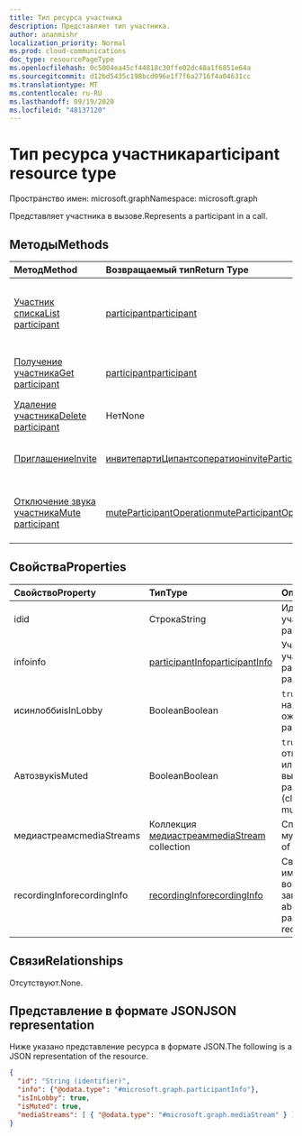 ```yaml
---
title: Тип ресурса участника
description: Представляет тип участника.
author: ananmishr
localization_priority: Normal
ms.prod: cloud-communications
doc_type: resourcePageType
ms.openlocfilehash: 0c5004ea45cf44818c30ffe02dc48a1f6851e64a
ms.sourcegitcommit: d12bd5435c198bcd096e1f7f6a2716f4a04631cc
ms.translationtype: MT
ms.contentlocale: ru-RU
ms.lasthandoff: 09/19/2020
ms.locfileid: "48137120"
---
```

# <a name="participant-resource-type"></a><span data-ttu-id="3c91c-103">Тип ресурса участника</span><span class="sxs-lookup"><span data-stu-id="3c91c-103">participant resource type</span></span>

<span data-ttu-id="3c91c-104">Пространство имен: microsoft.graph</span><span class="sxs-lookup"><span data-stu-id="3c91c-104">Namespace: microsoft.graph</span></span>

<span data-ttu-id="3c91c-105">Представляет участника в вызове.</span><span class="sxs-lookup"><span data-stu-id="3c91c-105">Represents a participant in a call.</span></span>

## <a name="methods"></a><span data-ttu-id="3c91c-106">Методы</span><span class="sxs-lookup"><span data-stu-id="3c91c-106">Methods</span></span>

| <span data-ttu-id="3c91c-107">Метод</span><span class="sxs-lookup"><span data-stu-id="3c91c-107">Method</span></span>                                                 | <span data-ttu-id="3c91c-108">Возвращаемый тип</span><span class="sxs-lookup"><span data-stu-id="3c91c-108">Return Type</span></span>                                                 | <span data-ttu-id="3c91c-109">Описание</span><span class="sxs-lookup"><span data-stu-id="3c91c-109">Description</span></span>                                    |
|:-------------------------------------------------------|:------------------------------------------------------------|:-----------------------------------------------|
| [<span data-ttu-id="3c91c-110">Участник списка</span><span class="sxs-lookup"><span data-stu-id="3c91c-110">List participant</span></span>](../api/participant-get.md)          | [<span data-ttu-id="3c91c-111">participant</span><span class="sxs-lookup"><span data-stu-id="3c91c-111">participant</span></span>](participant.md)                               | <span data-ttu-id="3c91c-112">Получение списка объектов **участников** в вызове.</span><span class="sxs-lookup"><span data-stu-id="3c91c-112">Retrieve a list of **participant** objects in the call.</span></span> |
| [<span data-ttu-id="3c91c-113">Получение участника</span><span class="sxs-lookup"><span data-stu-id="3c91c-113">Get participant</span></span>](../api/participant-get.md)           | [<span data-ttu-id="3c91c-114">participant</span><span class="sxs-lookup"><span data-stu-id="3c91c-114">participant</span></span>](participant.md)                               | <span data-ttu-id="3c91c-115">Чтение свойств объекта **участника** .</span><span class="sxs-lookup"><span data-stu-id="3c91c-115">Read properties of the **participant** object.</span></span> |
| [<span data-ttu-id="3c91c-116">Удаление участника</span><span class="sxs-lookup"><span data-stu-id="3c91c-116">Delete participant</span></span>](../api/participant-delete.md)         | <span data-ttu-id="3c91c-117">Нет</span><span class="sxs-lookup"><span data-stu-id="3c91c-117">None</span></span>   | <span data-ttu-id="3c91c-118">Удаление участника в вызове.</span><span class="sxs-lookup"><span data-stu-id="3c91c-118">Delete a participant in a call.</span></span>                  |
| [<span data-ttu-id="3c91c-119">Приглашение</span><span class="sxs-lookup"><span data-stu-id="3c91c-119">Invite</span></span>](../api/participant-invite.md)                 | [<span data-ttu-id="3c91c-120">инвитепартиЦипантсоператион</span><span class="sxs-lookup"><span data-stu-id="3c91c-120">inviteParticipantsOperation</span></span>](../resources/inviteparticipantsoperation.md)                        | <span data-ttu-id="3c91c-121">Приглашение участника на звонок.</span><span class="sxs-lookup"><span data-stu-id="3c91c-121">Invite a participant to the call.</span></span>              |
| [<span data-ttu-id="3c91c-122">Отключение звука участника</span><span class="sxs-lookup"><span data-stu-id="3c91c-122">Mute participant</span></span>](../api/participant-mute.md)         | [<span data-ttu-id="3c91c-123">muteParticipantOperation</span><span class="sxs-lookup"><span data-stu-id="3c91c-123">muteParticipantOperation</span></span>](muteparticipantoperation.md)     | <span data-ttu-id="3c91c-124">Отключение выключения участника в вызове.</span><span class="sxs-lookup"><span data-stu-id="3c91c-124">Mute a participant in a call.</span></span>                  |

## <a name="properties"></a><span data-ttu-id="3c91c-125">Свойства</span><span class="sxs-lookup"><span data-stu-id="3c91c-125">Properties</span></span>

| <span data-ttu-id="3c91c-126">Свойство</span><span class="sxs-lookup"><span data-stu-id="3c91c-126">Property</span></span>             | <span data-ttu-id="3c91c-127">Тип</span><span class="sxs-lookup"><span data-stu-id="3c91c-127">Type</span></span>                                     | <span data-ttu-id="3c91c-128">Описание</span><span class="sxs-lookup"><span data-stu-id="3c91c-128">Description</span></span>                                                  |
| :------------------- | :--------------------------------------- | :------------------------------------------------------------|
| <span data-ttu-id="3c91c-129">id</span><span class="sxs-lookup"><span data-stu-id="3c91c-129">id</span></span>                   | <span data-ttu-id="3c91c-130">Строка</span><span class="sxs-lookup"><span data-stu-id="3c91c-130">String</span></span>                                   | <span data-ttu-id="3c91c-131">Идентификатор участника.</span><span class="sxs-lookup"><span data-stu-id="3c91c-131">The participant ID.</span></span>                                          |
| <span data-ttu-id="3c91c-132">info</span><span class="sxs-lookup"><span data-stu-id="3c91c-132">info</span></span>                 | [<span data-ttu-id="3c91c-133">participantInfo</span><span class="sxs-lookup"><span data-stu-id="3c91c-133">participantInfo</span></span>](participantinfo.md)    | <span data-ttu-id="3c91c-134">Участник участника.</span><span class="sxs-lookup"><span data-stu-id="3c91c-134">The participant of the participant.</span></span>                          |
| <span data-ttu-id="3c91c-135">исинлобби</span><span class="sxs-lookup"><span data-stu-id="3c91c-135">isInLobby</span></span>            | <span data-ttu-id="3c91c-136">Boolean</span><span class="sxs-lookup"><span data-stu-id="3c91c-136">Boolean</span></span>                                  | <span data-ttu-id="3c91c-137">`true` Если участник находится в "зале ожидания".</span><span class="sxs-lookup"><span data-stu-id="3c91c-137">`true` if the participant is in lobby.</span></span>                          |
| <span data-ttu-id="3c91c-138">Автозвук</span><span class="sxs-lookup"><span data-stu-id="3c91c-138">isMuted</span></span>              | <span data-ttu-id="3c91c-139">Boolean</span><span class="sxs-lookup"><span data-stu-id="3c91c-139">Boolean</span></span>                                  | <span data-ttu-id="3c91c-140">`true` Если участник отключен (клиент или сервер выключен).</span><span class="sxs-lookup"><span data-stu-id="3c91c-140">`true` if the participant is muted (client or server muted).</span></span>    |
| <span data-ttu-id="3c91c-141">медиастреамс</span><span class="sxs-lookup"><span data-stu-id="3c91c-141">mediaStreams</span></span>         | <span data-ttu-id="3c91c-142">Коллекция [медиастреам](mediastream.md)</span><span class="sxs-lookup"><span data-stu-id="3c91c-142">[mediaStream](mediastream.md) collection</span></span> | <span data-ttu-id="3c91c-143">Список потоков мультимедиа.</span><span class="sxs-lookup"><span data-stu-id="3c91c-143">The list of media streams.</span></span>                                   |
| <span data-ttu-id="3c91c-144">recordingInfo</span><span class="sxs-lookup"><span data-stu-id="3c91c-144">recordingInfo</span></span>        | [<span data-ttu-id="3c91c-145">recordingInfo</span><span class="sxs-lookup"><span data-stu-id="3c91c-145">recordingInfo</span></span>](recordinginfo.md)        | <span data-ttu-id="3c91c-146">Сведения о том, имеет ли участник возможность записи.</span><span class="sxs-lookup"><span data-stu-id="3c91c-146">Information about whether the participant has recording capability.</span></span> |

## <a name="relationships"></a><span data-ttu-id="3c91c-147">Связи</span><span class="sxs-lookup"><span data-stu-id="3c91c-147">Relationships</span></span>
<span data-ttu-id="3c91c-148">Отсутствуют.</span><span class="sxs-lookup"><span data-stu-id="3c91c-148">None.</span></span>

## <a name="json-representation"></a><span data-ttu-id="3c91c-149">Представление в формате JSON</span><span class="sxs-lookup"><span data-stu-id="3c91c-149">JSON representation</span></span>

<span data-ttu-id="3c91c-150">Ниже указано представление ресурса в формате JSON.</span><span class="sxs-lookup"><span data-stu-id="3c91c-150">The following is a JSON representation of the resource.</span></span>

<!-- {
  "blockType": "resource",
  "optionalProperties": [

  ],
  "@odata.type": "microsoft.graph.participant"
}-->
```json
{
  "id": "String (identifier)",
  "info": {"@odata.type": "#microsoft.graph.participantInfo"},
  "isInLobby": true,
  "isMuted": true,
  "mediaStreams": [ { "@odata.type": "#microsoft.graph.mediaStream" } ]
}
```

<!-- uuid: 8fcb5dbc-d5aa-4681-8e31-b001d5168d79
2015-10-25 14:57:30 UTC -->
<!--
{
  "type": "#page.annotation",
  "description": "participant resource",
  "keywords": "",
  "section": "documentation",
  "tocPath": "",
  "suppressions": []
}
-->

